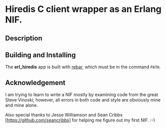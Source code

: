 # Hiredis C client wrapper as an Erlang NIF.

## Description

## Building and Installing

The **erl_hiredis** app is built with
[rebar](https://github.com/basho/rebar), which must be in the command
`PATH`.

## Acknowledgement

I am trying to learn to write a NIF mostly by examining code from the great Steve
Vinoski; however, all errors in both code and style are obviously mine
and mine alone.

Also special thanks to Jesse Williamson
and Sean Cribbs [https://github.com/seancribbs]
for helping me figure out my first NIF. :-)

